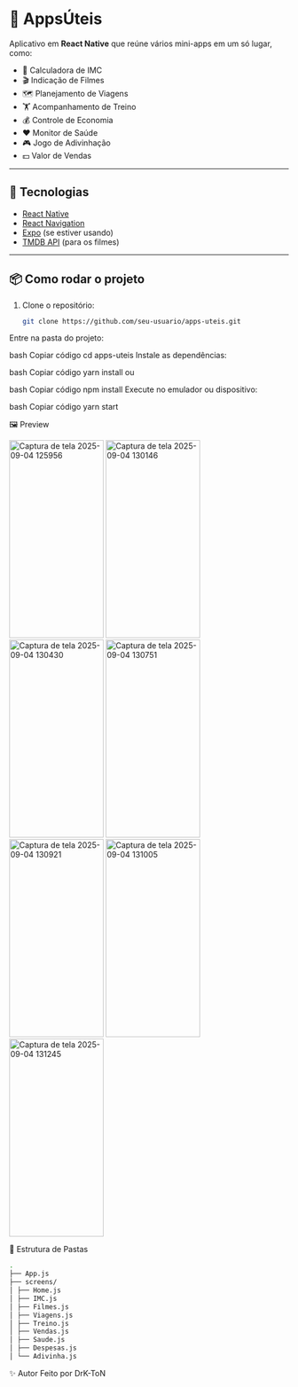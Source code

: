 # 📱 AppsÚteis

Aplicativo em **React Native** que reúne vários mini-apps em um só lugar, como:

- 🧮 Calculadora de IMC  
- 🎬 Indicação de Filmes  
- 🗺️ Planejamento de Viagens  
- 🏋️ Acompanhamento de Treino  
- 💰 Controle de Economia  
- ❤️ Monitor de Saúde  
- 🎮 Jogo de Adivinhação  
- 💵 Valor de Vendas  

---

## 🚀 Tecnologias

- [React Native](https://reactnative.dev/)  
- [React Navigation](https://reactnavigation.org/)  
- [Expo](https://expo.dev/) (se estiver usando)  
- [TMDB API](https://www.themoviedb.org/documentation/api) (para os filmes)  

---

## 📦 Como rodar o projeto

1. Clone o repositório:
   ```bash
   git clone https://github.com/seu-usuario/apps-uteis.git
Entre na pasta do projeto:

bash
Copiar código
cd apps-uteis
Instale as dependências:

bash
Copiar código
yarn install
ou

bash
Copiar código
npm install
Execute no emulador ou dispositivo:

bash
Copiar código
yarn start

🖼️ Preview

<img width="170" height="357" alt="Captura de tela 2025-09-04 125956" src="https://github.com/user-attachments/assets/c4dee214-a65f-431b-9559-c691fd883db4" />
<img width="170" height="357" alt="Captura de tela 2025-09-04 130146" src="https://github.com/user-attachments/assets/e8fc7cbc-bd40-4bd2-b83f-b9a061c59014" />
<img width="170" height="357" alt="Captura de tela 2025-09-04 130430" src="https://github.com/user-attachments/assets/f843b1fc-5bf2-44fb-8d6e-2065419673d6" />
<img width="170" height="357" alt="Captura de tela 2025-09-04 130751" src="https://github.com/user-attachments/assets/57ace458-191c-4c3c-9add-8ada445f0e10" />
<img width="170" height="357" alt="Captura de tela 2025-09-04 130921" src="https://github.com/user-attachments/assets/12d1eaa7-2a06-4579-8fe7-4c40201ff71f" />
<img width="170" height="357" alt="Captura de tela 2025-09-04 131005" src="https://github.com/user-attachments/assets/3131d726-ef8e-40c6-9341-bd0e094d7e5f" />
<img width="170" height="357" alt="Captura de tela 2025-09-04 131245" src="https://github.com/user-attachments/assets/cf20d6fa-9117-4433-a39f-5d9266182893" />


📌 Estrutura de Pastas

```bash
.
├── App.js
├── screens/
│ ├── Home.js
│ ├── IMC.js
│ ├── Filmes.js
│ ├── Viagens.js
│ ├── Treino.js
│ ├── Vendas.js
│ ├── Saude.js
│ ├── Despesas.js
│ └── Adivinha.js
```
✨ Autor
Feito por DrK-ToN

